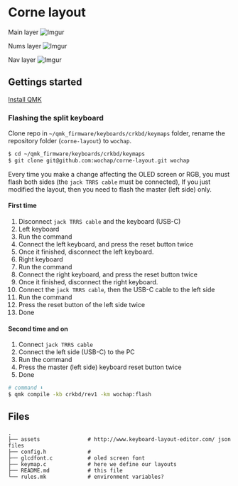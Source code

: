 # Corne layout

Main layer
![Imgur](https://i.imgur.com/SaI0s8e.jpg)

Nums layer
![Imgur](https://i.imgur.com/yBR0Kz1.jpg)

Nav layer
![Imgur](https://i.imgur.com/cZrwUfd.jpg)

## Gettings started

[Install QMK](https://beta.docs.qmk.fm/tutorial/newbs_getting_started)

### Flashing the split keyboard

Clone repo in `~/qmk_firmware/keyboards/crkbd/keymaps` folder, rename the repository folder (`corne-layout`) to `wochap`.

```sh
$ cd ~/qmk_firmware/keyboards/crkbd/keymaps
$ git clone git@github.com:wochap/corne-layout.git wochap
```

Every time you make a change affecting the OLED screen or RGB, you must flash both sides (the `jack TRRS cable` must be connected), If you just modified the layout, then you need to flash the master (left side) only.

#### First time

1. Disconnect `jack TRRS cable` and the keyboard (USB-C)
1. Left keyboard
  1. Run the command
  1. Connect the left keyboard, and press the reset button twice
  1. Once it finished, disconnect the left keyboard.
1. Right keyboard
  1. Run the command
  1. Connect the right keyboard, and press the reset button twice
  1. Once it finished, disconnect the right keyboard.
1. Connect the `jack TRRS cable`, then the USB-C cable to the left side
1. Run the command
1. Press the reset button of the left side twice
1. Done

#### Second time and on

1. Connect `jack TRRS cable`
1. Connect the left side (USB-C) to the PC
1. Run the command
1. Press the master (left side) keyboard reset button twice
1. Done

```sh
# command ⬇️
$ qmk compile -kb crkbd/rev1 -km wochap:flash
```

## Files

```
.
├── assets               # http://www.keyboard-layout-editor.com/ json files
├── config.h             #
├── glcdfont.c           # oled screen font
├── keymap.c             # here we define our layouts
├── README.md            # this file
└── rules.mk             # environment variables?
```
